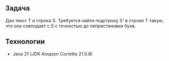 ## Задача

Дан текст T и строка S. Требуется найти подстроку S' в строке T такую, что она совподает с S с точностью до пепрестановки букв.

## Технологии
* Java 21 (JDK Amazon Corretto 21.0.8)
